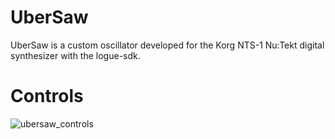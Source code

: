 # UberSaw
UberSaw is a custom oscillator developed for the Korg NTS-1 Nu:Tekt digital synthesizer with the logue-sdk.

# Controls

![ubersaw_controls](https://user-images.githubusercontent.com/40239414/125534308-43eb3182-7a24-4f6b-8193-b27a17d7c3cb.png)

